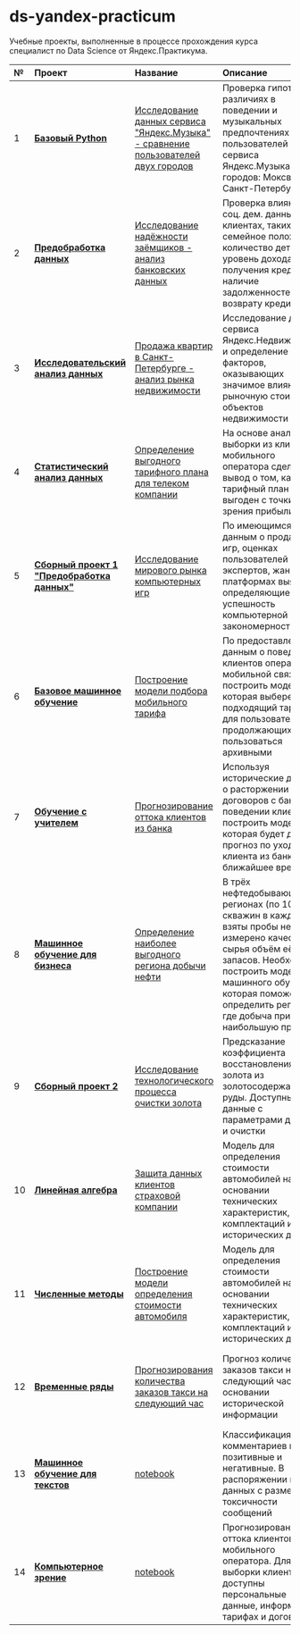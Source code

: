 # ds-yandex-practicum
Учебные проекты, выполненные в процессе прохождения курса специалист по Data Science от Яндекс.Практикума.

| № | **Проект** | **Название** | **Описание** | **Инструменты** |  
|:--|:-----------|:---------------------|:-------------|:----------------|  
| 1 | [**Базовый Python**](https://github.com/ds-yandex-practicum/) | [Исследование данных сервиса "Яндекс.Музыка" - сравнение пользователей двух городов](https://github.com/ds-yandex-practicum/) | Проверка гипотез о различиях в поведении и музыкальных предпочтениях пользователей сервиса Яндекс.Музыка двух городов: Моксвы и Санкт-Петербурга | - python<br>- pandas<br>- Jupyter |
| 2 | [**Предобработка данных**](https://github.com/ds-yandex-practicum/) | [Исследование надёжности заёмщиков - анализ банковских данных](https://github.com/ds-yandex-practicum/) | Проверка влияния соц. дем. данных о клиентах, таких семейное положение, количество детей, уровень дохода и цель получения кредита на наличие задолженностей по возврату кредитов | - python<br>- pandas<br>- Jupyter |
| 3 | [**Исследовательский анализ данных**](-) | [Продажа квартир в Санкт-Петербурге - анализ рынка недвижимости](-) | Исследование данных сервиса Яндекс.Недвижимость и определение факторов, оказывающих значимое влияние на рыночную стоимость объектов недвижимости | - python<br>- pandas<br>- numpy<br>- matplotlib |  
| 4 | [**Статистический анализ данных**](-) | [Определение выгодного тарифного плана для телеком компании](-) | На основе анализа выборки из клиентов мобильного оператора сделать вывод о том, какой тарифный план более выгоден с точки зрения прибыли | - python<br>- pandas<br>- numpy<br>- scipy<br>- matplotlib |  
| 5 | [**Сборный проект 1 "Предобработка данных"**](-) | [Исследование мирового рынка компьютерных игр](-) | По имеющимся данным о продажах игр, оценках пользователей и экспертов, жанрах и платформах выявить определяющие успешность компьютерной игры закономерности | - python<br>- pandas<br>- scipy<br>- math<br>- matplotlib<br>- seaborn |  
| 6 | [**Базовое машинное обучение**](-) | [Построение модели подбора мобильного тарифа](-b) |  По предоставленным данным о поведении клиентов оператора мобильной связи построить модель. которая выберет подходящий тариф для пользователей, продолжающих пользоваться архивными | - pandas<br>- scipy<br>- numpy<br>- matplotlib<br>- seaborn<br>- sklearn |  
| 7 | [**Обучение с учителем**](-) | [Прогнозирование оттока клиентов из банка](-) | Используя исторические данные о расторжении договоров с банком и поведении клиентов построить модель, которая будет давать прогноз по уходу клиента из банка в ближайшее время | - pandas<br>- numpy<br>- sklearn<br>- matplotlib<br>- seaborn |  
| 8 | [**Машинное обучение для бизнеса**](-) | [Определение наиболее выгодного региона добычи нефти](-) | В трёх нефтедобывающих регионах (по 10000 скважин в каждом) взяты пробы нефти, измерено качество сырья объём её запасов. Необходимо построить модель машинного обучения, которая поможет определить регион, где добыча принесёт наибольшую прибыль | - python<br>- pandas<br>- numpy<br>- sklearn<br>- scipy<br>- matplotlib<br>- seaborn |  
| 9 | [**Сборный проект 2**](-) | [Исследование технологического процесса очистки золота](-) | Предсказание коэффициента восстановления золота из золотосодержащей руды. Доступны данные с параметрами добычи и очистки | - python<br>- pandas<br>- numpy<br>- sklearn<br>- scipy<br>- matplotlib<br>- seaborn |  
| 10 | [**Линейная алгебра**](-) | [Защита данных клиентов страховой компании](-) | Модель для определения стоимости автомобилей на основании технических характеристик, комплектаций и исторических данных | - python<br>- pandas<br>- sklearn<br>- lightgbm<br>- matplotlib<br>- seaborn<br>- flask |  
| 11 | [**Численные методы**](-) | [Построение модели определения стоимости автомобиля](-) | Модель для определения стоимости автомобилей на основании технических характеристик, комплектаций и исторических данных | - python<br>- pandas<br>- sklearn<br>- lightgbm<br>- matplotlib<br>- seaborn<br>- flask |  
| 12 | [**Временные ряды**](-) | [Прогнозирования количества заказов такси на следующий час](-) | Прогноз количества заказов такси на следующий час на основании исторической информации | - python<br>- pandas<br>- numpy<br>- sklearn<br>- statsmodels<br>- matplotlib<br>- seaborn |  
| 13 | [**Машинное обучение для текстов**](-) | [notebook](-) | Классификация комментариев на позитивные и негативные. В распоряжении набор данных с разметкой о токсичности сообщений | - python<br>- pandas<br>- numpy<br>- sklearn<br>- nltk<br>- matplotlib<br>- seaborn |  
| 14 | [**Компьютерное зрение**](-) | [notebook](-) | Прогнозирование оттока клиентов мобильного оператора. Для выборки клиентов доступны персональные данные, информация о тарифах и договорах. | - python<br>- pandas<br>- numpy<br>- sklearn<br>- matplotlib<br>- seaborn<br>- catboost  
